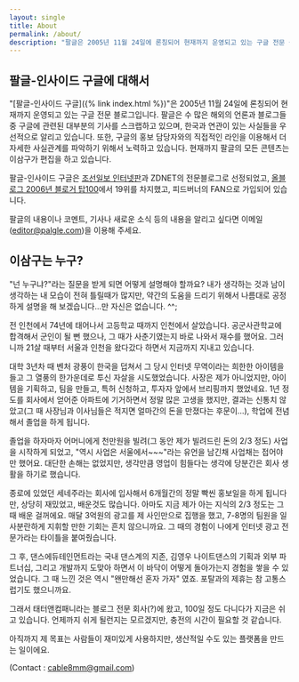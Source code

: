 ```yaml
---
layout: single
title: About
permalink: /about/
description: "팔글은 2005년 11월 24일에 론칭되어 현재까지 운영되고 있는 구글 전문 블로그입니다."
---
```


## 팔글-인사이드 구글에 대해서

"[팔글-인사이드 구글]({% link index.html %})"은 2005년 11월 24일에 론칭되어 현재까지 운영되고 있는 구글 전문 블로그입니다. 팔글은 수 많은 해외의 언론과 블로그들 중 구글에 관련된 대부분의 기사를 스크랩하고 있으며, 한국과 연관이 있는 사실들을 우선적으로 알리고 있습니다. 또한, 구글의 홍보 담당자와의 직접적인 라인을 이용해서 더 자세한 사실관계를 파악하기 위해서 노력하고 있습니다. 현재까지 팔글의 모든 콘텐츠는 이삼구가 편집을 하고 있습니다.

팔글-인사이드 구글은 [조선일보 인터넷판](http://www.chosun.com/economy/news/200609/200609050186.html)과 ZDNET의 전문블로그로 선정되었고, [올블로그 2006년 블로거 탑100](http://award.allblog.net/)에서 19위를 차지했고, 피드버너의 FAN으로 가입되어 있습니다.

팔글의 내용이나 코멘트, 기사나 새로운 소식 등의 내용을 알리고 싶다면 이메일(editor@palgle.com)을 이용해 주세요.

## 이삼구는 누구?

"넌 누구냐?"라는 질문을 받게 되면 어떻게 설명해야 할까요? 내가 생각하는 것과 남이 생각하는 내 모습이 전혀 틀릴때가 많지만, 약간의 도움을 드리기 위해서 나름대로 공정하게 설명을 해 보겠습니다...만 자신은 없습니다. ^^;

전 인천에서 74년에 태어나서 고등학교 때까지 인천에서 살았습니다. 공군사관학교에 합격해서 군인이 될 뻔 했으나, 그 때가 사춘기였는지 바로 나와서 재수를 했어요. 그러니까 21살 때부터 서울과 인천을 왔다갔다 하면서 지금까지 지내고 있습니다.

대학 3년차 때 벤처 광풍이 한국을 덥쳐서 그 당시 인터넷 무역이라는 희한한 아이템을 들고 그 열풍의 한가운데로 투신 자살을 시도했었습니다. 사장은 제가 아니었지만, 아이템을 기획하고, 팀을 만들고, 특허 신청하고, 투자자 앞에서 브리핑까지 했었네요. 1년 정도를 회사에서 얻어준 아파트에 기거하면서 정말 많은 고생을 했지만, 결과는 신통치 않았고(그 때 사장님과 이사님들은 적지면 얼마간의 돈을 만졌다는 후문이...), 학업에 전념해서 졸업을 하게 됩니다.

졸업을 하자마자 어머니에게 천만원을 빌려(그 동안 제가 빌려드린 돈의 2/3 정도) 사업을 시작하게 되었고, "역시 사업은 서울에서~~~"라는 유언을 남긴채 사업채는 접어야만 했어요. 대단한 손해는 없었지만, 생각만큼 영업이 힘들다는 생각에 당분간은 회사 생활을 하기로 했습니다.

종로에 있었던 세네주라는 회사에 입사해서 6개월간의 정말 빡씬 홍보일을 하게 됩니다만, 상당히 재밌었고, 배운것도 많습니다. 아마도 지금 제가 아는 지식의 2/3 정도는 그 때 배운 걸꺼에요. 매달 3억원의 광고를 제 사인만으로 집행을 했고, 7-8명의 팀원을 일사분란하게 지휘할 만한 기회는 흔치 않으니까요. 그 때의 경험이 나에게 인터넷 광고 전문가라는 타이틀을 붙여줬습니다.

그 후, 댄스에듀테인먼트라는 국내 댄스계의 지존, 김영우 나이트댄스의 기획과 외부 파트너십, 그리고 개발까지 도맞아 하면서 이 바닥이 어떻게 돌아가는지 경험을 쌓을 수 있었습니다. 그 때 느낀 것은 역시 "왠만해선 혼자 가자" 였죠. 포탈과의 제휴는 참 고통스럽기도 했으니까요.

그래서 태터앤컴패니라는 블로그 전문 회사(?)에 왔고, 100일 정도 다니다가 지금은 쉬고 있습니다. 언제까지 쉬게 될런지는 모르겠지만, 충전의 시간이 필요할 것 같습니다.

아직까지 제 목표는 사람들이 재미있게 사용하지만, 생산적일 수도 있는 플랫폼을 만드는 일이에요.

(Contact : cable8mm@gmail.com)

